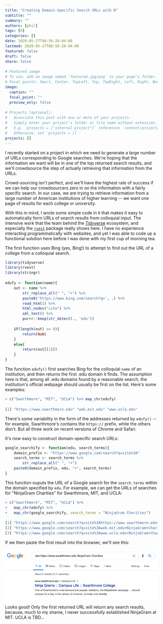 ```yaml
---
title: "Creating Domain-Specific Search URLs with R"
subtitle: ""
summary: ""
authors: [phil]
tags: [R]
categories: []
date: 2020-05-27T08:56:28-04:00
lastmod: 2020-05-27T08:56:28-04:00
featured: false
draft: false
share: false

# Featured image
# To use, add an image named `featured.jpg/png` to your page's folder.
# Focal points: Smart, Center, TopLeft, Top, TopRight, Left, Right, BottomLeft, Bottom, BottomRight.
image:
  caption: ""
  focal_point: ""
  preview_only: false

# Projects (optional).
#   Associate this post with one or more of your projects.
#   Simply enter your project's folder or file name without extension.
#   E.g. `projects = ["internal-project"]` references `content/project/deep-learning/index.md`.
#   Otherwise, set `projects = []`.
projects: []
---
```


I recently started on a project in which we need to generate a large number of URLs corresponding to Google searches. We're hoping that the information we want will be in one of the top returned search results, and we'll crowdsource the step of actually retrieving that information from the URLs. 

Crowd-sourcing isn't perfect, and we'll have the highest rate of success if we can help our crowdsourcers zero in on the information with a fairly specific search. In our case, we are trying to retrieve information from a large number of American institutions of higher learning -- we want one page of results for each college or university. 

With this in mind, I wrote some simple code in `R` that makes it easy to automatically form URLs of search results from colloquial input. The intensive work that the team behind the [Tidyverse](https://www.tidyverse.org/) ecosystem, and especially the [`rvest`](https://github.com/tidyverse/rvest) package really shows here. I have no experience interacting programmatically with websites, and yet I was able to code up a functional solution here before I was done with my first cup of morning tea. 

The first function uses Bing (yes, Bing!) to attempt to find out the URL of a college from a colloquial search. 

```r
library(tidyverse)
library(rvest)
library(stringr)

edufy <- function(name){
	out <- name %>% 
		str_replace_all(" ", "+") %>% 
		paste0('https://www.bing.com/search?q=', .) %>% 
		read_html() %>% 
		html_nodes("cite") %>% 
		xml_text() %>% 
		purrr::keep(str_detect(., 'edu'))
	
	if(length(out) == 0){
		return(NaN)
	}
	else{
		return(out[[1]])
	}
} 
```

The function `edufy()` first searches Bing for the colloquial `name` of an institution, and then returns the first .edu domain it finds. The assumption here is that, among all .edu domains found by a reasonable search, the institution's official webpage should usually be first on the list. Here's some examples: 

```r
> c("Swarthmore", "MIT", "UCLA") %>% map_chr(edufy)

[1] "https://www.swarthmore.edu" "web.mit.edu" "www.ucla.edu"
```

There's some variability in the form of the addresses returned by `edufy()` -- for example, Swarthmore's contains the `https://` prefix, while the others don't. But all three work on recent versions of Chrome and Safari. 

It's now easy to construct domain-specific search URLs:

```r
google_searchify <- function(edu, search_terms){
	domain_prefix <- "https://www.google.com/search?q=site%3A"
	search_terms <- search_terms %>% 
		str_replace_all(" ", "+")
	paste0(domain_prefix, edu, "+", search_terms)
}
```

This function ouputs the URL of a Google search for the `search_terms` within the domain specified by `edu`. 
For example, we can get the URLs of searches for "NinjaGram Charities" for Swarthmore, MIT, and UCLA: 

```r
> c("Swarthmore", "MIT", "UCLA") %>% 
+   map_chr(edufy) %>% 
+   map_chr(google_searchify, search_terms = "NinjaGram Charities")

[1] "https://www.google.com/search?q=site%3Ahttps://www.swarthmore.edu+NinjaGram+Charities"
[2] "https://www.google.com/search?q=site%3Aweb.mit.edu+NinjaGram+Charities"               
[3] "https://www.google.com/search?q=site%3Awww.ucla.edu+NinjaGram+Charities"           
```

If we then paste the first result into the browser, we'll see this: 

![](search_illustration.png)

Looks good! Only the first returned URL will return any search results, because, much to my shame, I never successfully established NinjaGram at MIT. UCLA is TBD...

